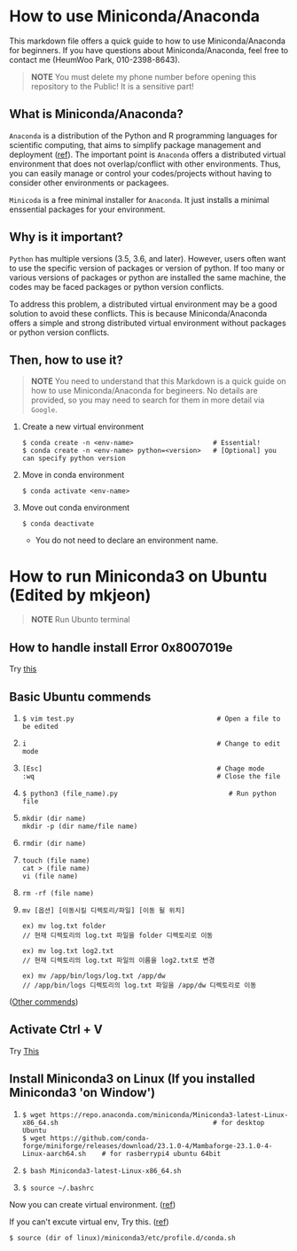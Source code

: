 # How to use Miniconda/Anaconda
This markdown file offers a quick guide to how to use Miniconda/Anaconda for beginners. 
If you have questions about Miniconda/Anaconda, feel free to contact me (HeumWoo Park, 010-2398-8643).
> **NOTE** You must delete my phone number before opening this repository to the Public! It is a sensitive part!

## What is Miniconda/Anaconda?
`Anaconda` is a distribution of the Python and R programming languages for scientific computing, that aims to simplify package management and deployment ([ref](https://en.wikipedia.org/wiki/Anaconda_(Python_distribution))).
The important point is `Anaconda` offers a distributed virtual environment that does not overlap/conflict with other environments.
Thus, you can easily manage or control your codes/projects without having to consider other environments or packagees.

`Minicoda` is a free minimal installer for `Anaconda`. It just installs a minimal enssential packages for your environment.

## Why is it important?
`Python` has multiple versions (3.5, 3.6, and later). 
However, users often want to use the specific version of packages or version of python.
If too many or various versions of packages or python are installed the same machine, the codes may be faced packages or python version conflicts.

To address this problem, a distributed virtual environment may be a good solution to avoid these conflicts.
This is because Miniconda/Anaconda offers a simple and strong distributed virtual environment without packages or python version conflicts.

## Then, how to use it?
> **NOTE** You need to understand that this Markdown is a quick guide on how to use Miniconda/Anaconda for begineers. No details are provided, so you may need to search for them in more detail via `Google`.
1. Create a new virtual environment
    ```
    $ conda create -n <env-name>                    # Essential!
    $ conda create -n <env-name> python=<version>   # [Optional] you can specify python version
    ```
2. Move in conda environment
    ```
    $ conda activate <env-name>
    ```
3. Move out conda environment
    ```
    $ conda deactivate
    ```
    - You do not need to declare an environment name.


# How to run Miniconda3 on Ubuntu (Edited by mkjeon)

> **NOTE** Run Ubunto terminal

## How to handle install Error 0x8007019e
Try [this](https://www.zinnunkebi.com/windows10-ubuntu-install-error/)

 
## Basic Ubuntu commends
1.
    ```
    $ vim test.py                                    # Open a file to be edited
    ```
2.    
    ```
    i                                                # Change to edit mode
    ```
3.    
    ```
    [Esc]                                            # Chage mode
    :wq                                              # Close the file
    ```
4.    
    ```
    $ python3 (file_name).py                            # Run python file
    ```

5. 
   ```
   mkdir (dir name)
   mkdir -p (dir name/file name)
    ```

6.  
    ```
    rmdir (dir name)
    ``` 
      
7. 
   ```
   touch (file name)
   cat > (file name)
   vi (file name)
   ```


8. 
    ```
    rm -rf (file name)
    ```

9. 
    ```
    mv [옵션] [이동시킬 디렉토리/파일] [이동 될 위치]

    ex) mv log.txt folder
    // 현재 디렉토리의 log.txt 파일을 folder 디렉토리로 이동

    ex) mv log.txt log2.txt
    // 현재 디렉토리의 log.txt 파일의 이름을 log2.txt로 변경

    ex) mv /app/bin/logs/log.txt /app/dw
    // /app/bin/logs 디렉토리의 log.txt 파일을 /app/dw 디렉토리로 이동
    ```


([Other commends](https://austcoconut.tistory.com/entry/%EB%AC%B4%EC%9E%91%EC%A0%95-%EB%94%B0%EB%9D%BC-%ED%95%98%EA%B8%B0-LinuxUbuntu%EC%97%90%EC%84%9C-Python-%EA%B0%9C%EB%B0%9C-%ED%99%98%EA%B2%BD-%EA%B5%AC%EC%B6%95-python3-%EC%84%A4%EC%B9%98-pip-%EC%84%A4%EC%B9%98))
     
## Activate Ctrl + V
Try [This](https://lungfish.tistory.com/entry/Ubuntu-%EC%9C%88%EB%8F%84%EC%9A%B0%EC%97%90%EC%84%9C-%EC%9A%B0%EB%B6%84%ED%88%AC-%EB%A6%AC%EB%88%85%EC%8A%A4%EB%A1%9C-%EB%B3%B5%EC%82%AC-%EB%B6%99%EC%97%AC-%EB%84%A3%EA%B8%B0%EA%B0%80-%EC%95%88%EB%90%A0-%EB%95%8C#:~:text=%E2%80%BB%20%EC%9C%88%EB%8F%84%EC%9A%B0%EC%97%90%EC%84%9C%20%EB%B3%B5%EC%82%AC%ED%95%A0,%2B%20Shift%20%2B%20V%20%EB%88%8C%EB%9F%AC%EC%95%BC%20%ED%95%A9%EB%8B%88%EB%8B%A4.)


## Install Miniconda3 on Linux (If you installed Miniconda3 'on Window')
1.
    ```
    $ wget https://repo.anaconda.com/miniconda/Miniconda3-latest-Linux-x86_64.sh                                       # for desktop Ubuntu
    $ wget https://github.com/conda-forge/miniforge/releases/download/23.1.0-4/Mambaforge-23.1.0-4-Linux-aarch64.sh    # for rasberrypi4 ubuntu 64bit
    ```
    
2.    
    ```
    $ bash Miniconda3-latest-Linux-x86_64.sh
    ```
3.    
    ```
    $ source ~/.bashrc
    ```
Now you can create virtual environment. ([ref](https://codingboycc.tistory.com/74))
    
If you can't excute virtual env, Try this. ([ref](https://technical-support.tistory.com/112))

    
    $ source (dir of linux)/miniconda3/etc/profile.d/conda.sh
    

